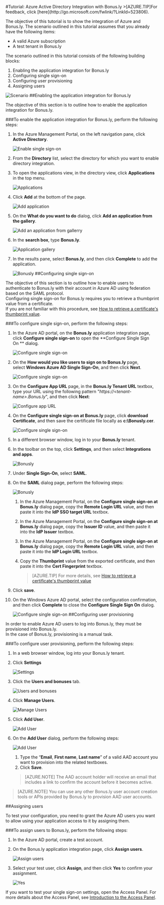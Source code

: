 <properties pageTitle="Tutorial: Azure Active Directory Integration with Bonus.ly | Windows Azure" description="Learn how to use Bonus.ly with Azure Active Directory to enable single sign-on, automated provisioning, and more!." services="active-directory" authors="MarkusVi"  documentationCenter="na" manager="stevenpo"/>
<tags ms.service="active-directory" ms.devlang="na" ms.topic="article" ms.tgt_pltfrm="na" ms.workload="identity" ms.date="08/01/2015" ms.author="markvi" />
#Tutorial: Azure Active Directory Integration with Bonus.ly
<!-- deleted by customization
>[AZURE.TIP]For feedback, click [here](https://social.msdn.microsoft.com/Forums/azure/zh-cn/b2c62c7c-8db3-48f4-9a82-fe36d68dbb36/tutorial-azure-ad-integration-with-bonusly?forum=WindowsAzureAD).
-->
<!-- keep by customization: begin -->
>[AZURE.TIP]For feedback, click [here](http://go.microsoft.com/fwlink/?LinkId=523806).
<!-- keep by customization: end -->

The objective of this tutorial is to show the integration of Azure and Bonus.ly. The scenario outlined in this tutorial assumes that you already have the following items:

-   A valid Azure subscription
-   A test tenant in Bonus.ly

The scenario outlined in this tutorial consists of the following building blocks:

1.  Enabling the application integration for Bonus.ly
2.  Configuring single sign-on
3.  Configuring user provisioning
4.  Assigning users

![Scenario](./media/active-directory-saas-bonus-tutorial/IC773679.png "Scenario")
##Enabling the application integration for Bonus.ly

The objective of this section is to outline how to enable the application integration for Bonus.ly.

###To enable the application integration for Bonus.ly, perform the following steps:

1.  In the Azure Management Portal, on the left navigation pane, click **Active Directory**.

    ![Enable single sign-on](./media/active-directory-saas-bonus-tutorial/IC773680.png "Enable single sign-on")

2.  From the **Directory** list, select the directory for which you want to enable directory integration.

3.  To open the applications view, in the directory view, click **Applications** in the top menu.

    ![Applications](./media/active-directory-saas-bonus-tutorial/IC700994.png "Applications")

4.  Click **Add** at the bottom of the page.

    ![Add application](./media/active-directory-saas-bonus-tutorial/IC749321.png "Add application")

5.  On the **What do you want to do** dialog, click **Add an application from the gallery**.

    ![Add an application from gallerry](./media/active-directory-saas-bonus-tutorial/IC749322.png "Add an application from gallerry")

6.  In the **search box**, type **Bonus.ly**.

    ![Application gallery](./media/active-directory-saas-bonus-tutorial/IC773681.png "Application gallery")

7.  In the results pane, select **Bonus.ly**, and then click **Complete** to add the application.

    ![Bonusly](./media/active-directory-saas-bonus-tutorial/IC773682.png "Bonusly")
##Configuring single sign-on

The objective of this section is to outline how to enable users to authenticate to Bonus.ly with their account in Azure AD using federation based on the SAML protocol.  
Configuring single sign-on for Bonus.ly requires you to retrieve a thumbprint value from a certificate.  
If you are not familiar with this procedure, see [How to retrieve a certificate's thumbprint value](http://youtu.be/YKQF266SAxI).

###To configure single sign-on, perform the following steps:

1.  In the Azure AD portal, on the **Bonus.ly** application integration page, click **Configure single sign-on** to open the **Configure Single Sign On ** dialog.

    ![Configure single sign-on](./media/active-directory-saas-bonus-tutorial/IC749323.png "Configure single sign-on")

2.  On the **How would you like users to sign on to Bonus.ly** page, select **Windows Azure AD Single Sign-On**, and then click **Next**.

    ![Configure single sign-on](./media/active-directory-saas-bonus-tutorial/IC773683.png "Configure single sign-on")

3.  On the **Configure App URL** page, in the **Bonus.ly Tenant URL** textbox, type your URL using the following pattern "*https://\<tenant-name\>.Bonus.ly*", and then click **Next**: 

    ![Configure app URL](./media/active-directory-saas-bonus-tutorial/IC773684.png "Configure app URL")

4.  On the **Configure single sign-on at Bonus.ly** page, click **download Certificate**, and then save the certificate file locally as **c:\\Bonusly.cer**.

    ![Configure single sign-on](./media/active-directory-saas-bonus-tutorial/IC773685.png "Configure single sign-on")

5.  In a different browser window, log in to your **Bonus.ly** tenant.

6.  In the toolbar on the top, click **Settings**, and then select **Integrations and apps**.

    ![Bonusly](./media/active-directory-saas-bonus-tutorial/IC773686.png "Bonusly")

7.  Under **Single Sign-On**, select **SAML**.

8.  On the **SAML** dialog page, perform the following steps:

    ![Bonusly](./media/active-directory-saas-bonus-tutorial/IC773687.png "Bonusly")

    1.  In the Azure Management Portal, on the **Configure single sign-on at Bonus.ly** dialog page, copy the **Remote Login URL** value, and then paste it into the **IdP SSO target URL** textbox.
    2.  In the Azure Management Portal, on the **Configure single sign-on at Bonus.ly** dialog page, copy the **Issuer ID** value, and then paste it into the **IdP Issuer** textbox.
    3.  In the Azure Management Portal, on the **Configure single sign-on at Bonus.ly** dialog page, copy the **Remote Login URL** value, and then paste it into the **IdP Login URL** textbox.
    4.  Copy the **Thumbprint** value from the exported certificate, and then paste it into the **Cert Fingerprint** textbox.

        >[AZURE.TIP] For more details, see [How to retrieve a certificate's thumbprint value](http://youtu.be/YKQF266SAxI)

9.  Click **save**.

10. On the Windows Azure AD portal, select the configuration confirmation, and then click **Complete** to close the **Configure Single Sign On** dialog.

    ![Configure single sign-on](./media/active-directory-saas-bonus-tutorial/IC773689.png "Configure single sign-on")
##Configuring user provisioning

In order to enable Azure AD users to log into Bonus.ly, they must be provisioned into Bonus.ly.  
In the case of Bonus.ly, provisioning is a manual task.

###To configure user provisioning, perform the following steps:

1.  In a web browser window, log into your Bonus.ly tenant.

2.  Click **Settings**

    ![Settings](./media/active-directory-saas-bonus-tutorial/IC781041.png "Settings")

3.  Click the **Users and bonuses** tab.

    ![Users and bonuses](./media/active-directory-saas-bonus-tutorial/IC781042.png "Users and bonuses")

4.  Click **Manage Users**.

    ![Manage Users](./media/active-directory-saas-bonus-tutorial/IC781043.png "Manage Users")

5.  Click **Add User**.

    ![Add User](./media/active-directory-saas-bonus-tutorial/IC781044.png "Add User")

6.  On the **Add User** dialog, perform the following steps:

    ![Add User](./media/active-directory-saas-bonus-tutorial/IC781045.png "Add User")

    1.  Type the “**Email**, **First name**, **Last name**” of a valid AAD account you want to provision into the related textboxes.
    2.  Click **Save**.

    >[AZURE.NOTE] The AAD account holder will receive an email that includes a link to confirm the account before it becomes active.

>[AZURE.NOTE] You can use any other Bonus.ly user account creation tools or APIs provided by Bonus.ly to provision AAD user accounts.

##Assigning users

To test your configuration, you need to grant the Azure AD users you want to allow using your application access to it by assigning them.

###To assign users to Bonus.ly, perform the following steps:

1.  In the Azure AD portal, create a test account.

2.  On the Bonus.ly application integration page, click **Assign users**.

    ![Assign users](./media/active-directory-saas-bonus-tutorial/IC773690.png "Assign users")

3.  Select your test user, click **Assign**, and then click **Yes** to confirm your assignment.

    ![Yes](./media/active-directory-saas-bonus-tutorial/IC767830.png "Yes")

If you want to test your single sign-on settings, open the Access Panel. For more details about the Access Panel, see [Introduction to the Access Panel](https://msdn.microsoft.com/zh-cn/library/dn308586).
